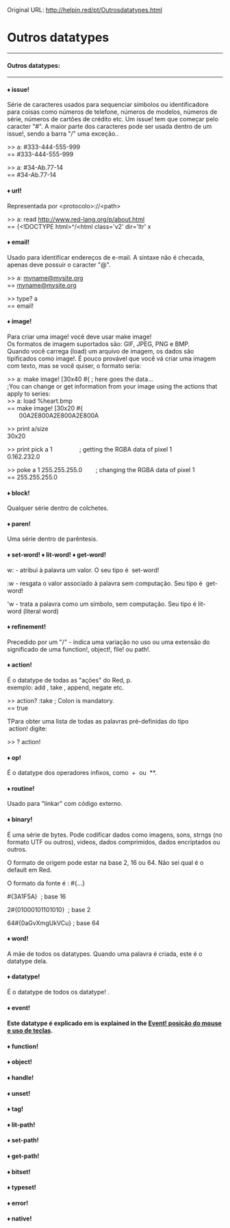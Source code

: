 Original URL: <http://helpin.red/pt/Outrosdatatypes.html>

# Outros datatypes

* * *

#### Outros datatypes:

* * *

#### ♦ issue!

Série de caracteres usados para sequenciar símbolos ou identificadore para coisas como números de telefone, números de modelos, números de série, números de cartões de crédito etc. Um issue! tem que começar pelo caracter "#". A maior parte dos caracteres pode ser usada dentro de um issue!, sendo a barra "/" uma exceção..

&gt;&gt; a: #333-444-555-999  
\== #333-444-555-999

&gt;&gt; a: #34-Ab.77-14  
\== #34-Ab.77-14

#### ♦ url!

Representada por &lt;protocolo&gt;://&lt;path&gt;

&gt;&gt; a: read http://www.red-lang.org/p/about.html  
\== {&lt;!DOCTYPE html&gt;^/&lt;html class='v2' dir='ltr' x

#### ♦ email!

Usado para identificar endereços de e-mail. A sintaxe não é checada, apenas deve possuir o caracter "@".

&gt;&gt; a: myname@mysite.org  
\== myname@mysite.org

&gt;&gt; type? a  
\== email!

#### ♦ image!

Para criar uma image! você deve usar make image!  
Os formatos de imagem suportados são: GIF, JPEG, PNG e BMP.  
Quando você carrega (load) um arquivo de imagem, os dados são tipificados como image!. É pouco provável que você vá criar uma imagem com texto, mas se você quiser, o formato seria:

&gt;&gt; a: make image! [30x40 #{ ; here goes the data...  
;You can change or get information from your image using the actions that apply to series:  
&gt;&gt; a: load %heart.bmp  
\== make image! [30x20 #{  
       00A2E800A2E800A2E800A

&gt;&gt; print a/size  
30x20

&gt;&gt; print pick a 1                ; getting the RGBA data of pixel 1  
0.162.232.0

&gt;&gt; poke a 1 255.255.255.0        ; changing the RGBA data of pixel 1  
\== 255.255.255.0

#### ♦ block!

Qualquer série dentro de colchetes.

#### ♦ paren!

Uma série dentro de parêntesis.

#### ♦ set-word! ♦ lit-word! ♦ get-word!

w: - atribui à palavra um valor. O seu tipo é  set-word!

:w - resgata o valor associado à palavra sem computação. Seu tipo é  get-word!

'w - trata a palavra como um símbolo, sem computação. Seu tipo é lit-word (literal word)

#### ♦ refinement!

Precedido por um "/" - indica uma variação no uso ou uma extensão do significado de uma function!, object!, file! ou path!.

#### ♦ action!

É o datatype de todas as "ações" do Red, p. exemplo: add , take , append, negate etc.

&gt;&gt; action? :take ; Colon is mandatory.  
\== true

TPara obter uma lista de todas as palavras pré-definidas do tipo  action! digite:

&gt;&gt; ? action!

#### ♦ op!

É o datatype dos operadores infixos, como  +  ou  \*\*.

#### ♦ routine!

Usado para "linkar" com código externo.

#### ♦ binary!

É uma série de bytes. Pode codificar dados como imagens, sons, strngs (no formato UTF ou outros), videos, dados comprimidos, dados encriptados ou outros.

O formato de origem pode estar na base 2, 16 ou 64. Não sei qual é o default em Red.

O formato da fonte é : #{...}

#{3A1F5A}  ; base 16

2#{01000101101010}  ; base 2

64#{0aGvXmgUkVCu} ; base 64

#### ♦ word!

A mãe de todos os datatypes. Quando uma palavra é criada, este é o datatype dela.

#### ♦ datatype!

É o datatype de todos os datatype! .

#### ♦ event!

#### Este datatype é explicado em is explained in the [Event! posição do mouse e uso de teclas](http://helpin.red/Eventposicaodomouseeusodeteclas.html).

#### ♦ function!

#### ♦ object!

#### ♦ handle!

#### ♦ unset!

#### ♦ tag!

#### ♦ lit-path!

#### ♦ set-path!

#### ♦ get-path!

#### ♦ bitset!

#### ♦ typeset!

#### ♦ error!

#### ♦ native!
